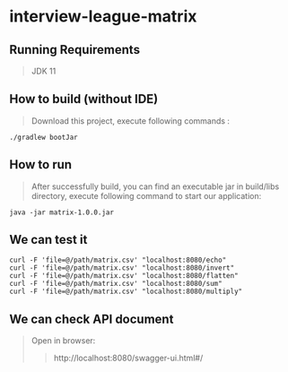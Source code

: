 # interview-league-matrix

## Running Requirements
> JDK 11

## How to build (without IDE)
> Download this project, execute following commands :
<pre><code>./gradlew bootJar
</code></pre>

## How to run
> After successfully build, you can find an executable jar in build/libs directory, execute following command to start our application:
<pre><code>java -jar matrix-1.0.0.jar
</code></pre>

## We can test it
<pre><code>curl -F 'file=@/path/matrix.csv' "localhost:8080/echo"
curl -F 'file=@/path/matrix.csv' "localhost:8080/invert"
curl -F 'file=@/path/matrix.csv' "localhost:8080/flatten"
curl -F 'file=@/path/matrix.csv' "localhost:8080/sum"
curl -F 'file=@/path/matrix.csv' "localhost:8080/multiply"
</code></pre>

## We can check API document
> Open in browser:
>> http://localhost:8080/swagger-ui.html#/

